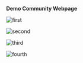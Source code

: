 **Demo Community Webpage**

![first](https://github.com/KaganCelik/React-Native-PatikaStore/assets/137209851/05ac0bb5-4a17-4f33-8ab3-e515db8c1605)

![second](https://github.com/KaganCelik/React-Native-PatikaStore/assets/137209851/11c85f59-e733-4503-baf3-9862fa546dda)

![third](https://github.com/KaganCelik/React-Native-PatikaStore/assets/137209851/6ed1f824-fb75-417b-a74d-376c016db09c)

![fourth](https://github.com/KaganCelik/React-Native-PatikaStore/assets/137209851/7ce1c233-e38f-499c-ae1a-0e37910fa447)
